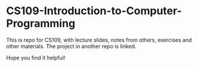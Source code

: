 # CS109-Introduction-to-Computer-Programming
This is repo for CS109, with lecture slides, notes from others, exercises and other materials. The project in another repo is linked.

Hope you find it helpful!
